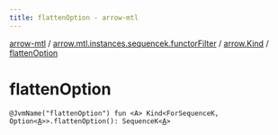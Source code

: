 ```yaml
---
title: flattenOption - arrow-mtl
---
```


[arrow-mtl](../../index.html) / [arrow.mtl.instances.sequencek.functorFilter](../index.html) / [arrow.Kind](index.html) / [flattenOption](./flatten-option.html)

# flattenOption

`@JvmName("flattenOption") fun <A> Kind<ForSequenceK, Option<`[`A`](flatten-option.html#A)`>>.flattenOption(): SequenceK<`[`A`](flatten-option.html#A)`>`